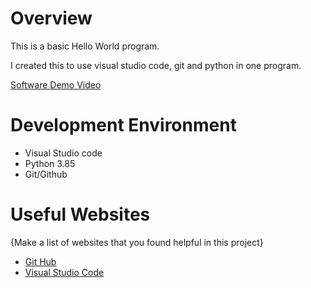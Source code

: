 # Overview

This is a basic Hello World program.

I created this to use visual studio code, git and python in one program.




[Software Demo Video](https://youtu.be/Oe4J9PVrPWM)

# Development Environment

* Visual Studio code
* Python 3.85
* Git/Github


# Useful Websites

{Make a list of websites that you found helpful in this project}
* [Git Hub](https://github.com)
* [Visual Studio Code](https://code.visualstudio.com)